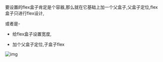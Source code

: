 要设置的flex盒子肯定是个容器,那么就在它基础上加一个父盒子,父盒子定位,flex盒子只进行flex设计,

或者是-

- 给flex盒子设置宽度,

- 加个父盒子定位,子盒子flex

![img](https://img-blog.csdnimg.cn/20201228085736556.png)